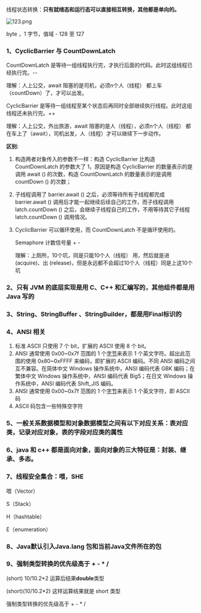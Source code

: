 

线程状态转换：**只有就绪态和运行态可以直接相互转换，其他都是单向的。**

![123.png](https://i.loli.net/2019/07/22/5d357f6d5785915682.png)

byte ，1 字节，值域 - 128 至 127 



### 1、CyclicBarrier 与 CountDownLatch 

CountDownLatch 是等待一组线程执行完，才执行后面的代码。此时这组线程已经执行完。--

理解：人上公交，await 阻塞的是司机，必须n个人（线程） 都上车（countDown）了，才可以出发。

CyclicBarrier 是等待一组线程至某个状态后再同时全部继续执行线程。此时这组线程还未执行完。++

理解：人上公交，外出旅游，await 阻塞的是人（线程），必须n个人（线程） 都在车上了（await），司机出发，人（线程）才可以继续下一步动作。



**区别:**

1. 构造两者对象传入的参数不一样：构造 CyclicBarrier 比构造 CountDownLatch 的参数大了 1，原因是构造 CyclicBarrier 的数量表示的是调用 await () 的次数，构造 CountDownLatch 的数量表示的是调用 countDown () 的次数；

2. 子线程调用了 barrier.await () 之后，必须等待所有子线程都完成 barrier.await () 调用后才能一起继续后续自己的工作，而子线程调用 latch.countDown () 之后，会继续子线程自己的工作，不用等待其它子线程 latch.countDown () 调用情况。

3. CyclicBarrier 可以循环使用，而 CountDownLatch 不是循环使用的。

    

    Semaphore   计数信号量  + - 

    理解：上厕所，10个坑，同是只能10个人（线程） 用，然后就是进(acquire)、出 (release)，但是永远都不会超过10个人（线程）同是上这10个坑

     

### 2、只有 JVM 的底层实现是用 C、C++ 和汇编写的，其他组件都是用 Java 写的

### 3、String、StringBuffer 、StringBuilder，都是用Final标识的

### 4、ANSI 相关

1. 标准 ASCII 只使用 7 个 bit，扩展的 ASCII 使用 8 个 bit。
2. ANSI 通常使用 0x00~0x7f 范围的 1 个[字节](https://baike.baidu.com/item/%E5%AD%97%E8%8A%82)来表示 1 个英文字符。超出此范围的使用 0x80~0xFFFF 来编码，即扩展的 ASCII 编码。不同 ANSI 编码之间互不兼容。在简体中文 Windows 操作系统中，ANSI 编码代表 GBK 编码；在繁体中文 Windows 操作系统中，ANSI 编码代表 Big5；在日文 Windows 操作系统中，ANSI 编码代表 Shift_JIS 编码。
3. ANSI 通常使用 0x00~0x7f 范围的 1 个[字节](https://baike.baidu.com/item/%E5%AD%97%E8%8A%82)来表示 1 个英文字符，即 ASCII 码
4. ASCII 码包含一些特殊空字符

### 5、一般关系数据模型和对象数据模型之间有以下对应关系：表对应类，记录对应对象，表的字段对应类的属性

### 6、java 和 c++ 都是面向对象，面向对象的三大特征是：封装、继承、多态。

### 7、线程安全集合：喂，SHE

喂（Vector）

S（Stack）

H（hashtable）

E（enumeration）

### 8、Java默认引入Java.lang 包和当前Java文件所在的包

### 9、强制类型转换的优先级高于 + - * /

(short) 10/10.2*2 运算后结果**double**类型

(short)(10/10.2*2) 这样运算结果就是 short 类型

强制类型转换的优先级高于 + - * /

